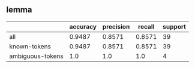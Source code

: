 
## lemma

|                  | accuracy | precision | recall | support |
|------------------|----------|-----------|--------|---------|
| all              | 0.9487   | 0.8571    | 0.8571 | 39      |
| known-tokens     | 0.9487   | 0.8571    | 0.8571 | 39      |
| ambiguous-tokens | 1.0      | 1.0       | 1.0    | 4       |

